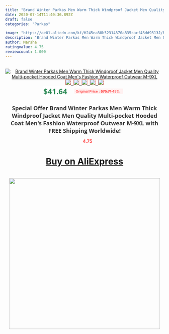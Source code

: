 ```yaml
---
title: "Brand Winter Parkas Men Warm Thick Windproof Jacket Men Quality Multi-pocket Hooded Coat Men's Fashion Waterproof Outwear  M-9XL"
date: 2020-07-14T11:40:36.892Z
draft: false
categories: "Parkas"

image: "https://ae01.alicdn.com/kf/H245ea30b52314370a835cacf43dd9313J/Brand-Winter-Parkas-Men-Warm-Thick-Windproof-Jacket-Men-Quality-Multi-pocket-Hooded-Coat-Men-s.jpg"
description: "Brand Winter Parkas Men Warm Thick Windproof Jacket Men Quality Multi-pocket Hooded Coat Men's Fashion Waterproof Outwear  M-9XL"
author: Marsha
ratingvalue: 4.75
reviewcount: 1.000
---
```

<br>
<div style="text-align: center;">
<a href="https://s.click.aliexpress.com/e/_9xlKfb" target="_blank" rel="nofollow noopener noreferrer"><img alt="Brand Winter Parkas Men Warm Thick Windproof Jacket Men Quality Multi-pocket Hooded Coat Men's Fashion Waterproof Outwear  M-9XL" class="magnifier-image" src="https://ae01.alicdn.com/kf/H245ea30b52314370a835cacf43dd9313J/Brand-Winter-Parkas-Men-Warm-Thick-Windproof-Jacket-Men-Quality-Multi-pocket-Hooded-Coat-Men-s.jpg_640x640.jpg">
<br>
<img style="border:1px solid salmon" src="https://ae01.alicdn.com/kf/H245ea30b52314370a835cacf43dd9313J/Brand-Winter-Parkas-Men-Warm-Thick-Windproof-Jacket-Men-Quality-Multi-pocket-Hooded-Coat-Men-s.jpg_120x120.jpg">&nbsp;&nbsp;<img style="border:1px solid salmon" src="https://ae01.alicdn.com/kf/H3610b32a679b431e8a0b53c015a6b302d/Brand-Winter-Parkas-Men-Warm-Thick-Windproof-Jacket-Men-Quality-Multi-pocket-Hooded-Coat-Men-s.jpg_120x120.jpg">&nbsp;&nbsp;<img style="border:1px solid salmon" src="https://ae01.alicdn.com/kf/H6d9bb0eb79a044f1a2999dfff187d695l/Brand-Winter-Parkas-Men-Warm-Thick-Windproof-Jacket-Men-Quality-Multi-pocket-Hooded-Coat-Men-s.jpg_120x120.jpg">&nbsp;&nbsp;<img style="border:1px solid salmon" src="https://ae01.alicdn.com/kf/Hd92a59525ec04a15acafa0bd62197733S/Brand-Winter-Parkas-Men-Warm-Thick-Windproof-Jacket-Men-Quality-Multi-pocket-Hooded-Coat-Men-s.jpg_120x120.jpg">&nbsp;&nbsp;<img style="border:1px solid salmon" src="https://ae01.alicdn.com/kf/Hde381a50d62a47ff85fb0d6a0e6b3991R/Brand-Winter-Parkas-Men-Warm-Thick-Windproof-Jacket-Men-Quality-Multi-pocket-Hooded-Coat-Men-s.jpg_120x120.jpg"></a></div><br0>
<div style="text-align: center;"><span style="background-color: white; border: 0px; box-sizing: border-box; color: seagreen; display: inline-block; font-family: &quot;open sans&quot; , &quot;arial&quot; , &quot;helvetica&quot; , sans-serif , &quot;heiti&quot;; font-size: 24px; font-stretch: inherit; font-weight: 700; line-height: inherit; margin: 0px 10px 0px 0px; padding: 0px; vertical-align: middle;">$41.64 </span>
<span style="background: rgb(255 , 241 , 241); border-radius: 3px; border: 0px; box-sizing: border-box; color: #ff4747; display: inline-block; font-family: inherit; font-size: 12px; font-stretch: inherit; font-style: inherit; font-variant: inherit; font-weight: 600; line-height: inherit; margin: 0px; padding: 2px 5px; transform: scale(0.9); vertical-align: middle;">Original Price : <b style="text-decoration: line-through;">$75.71 </b> 45%&nbsp;&nbsp;</span></div>
<h1 style="color: #333333; display: inline-block; font-family: &quot;open sans&quot; , &quot;arial&quot; , &quot;helvetica&quot; , sans-serif , &quot;heiti&quot;; font-size: 18px; font-stretch: inherit; font-weight: 700; text-align: center;">Special Offer Brand Winter Parkas Men Warm Thick Windproof Jacket Men Quality Multi-pocket Hooded Coat Men's Fashion Waterproof Outwear  M-9XL with FREE Shipping Worldwide!</h1>
<div style="color: #ff4747; text-align: center;">
<img src="https://4.bp.blogspot.com/-M0ZcTcb-5uY/XleCXlxnR4I/AAAAAAAAAEc/OrjgMkXV1oMQFaCRZj5HQwOCBcu3w1FegCPcBGAYYCw/s1600/star.png" style="height: 15px;">&nbsp;<b>4.75</b></div>
<div class="button_cont" align="center"><a class="buynow_a" href="https://s.click.aliexpress.com/e/_9xlKfb" target="_blank" rel="nofollow noopener noreferrer"><H1>Buy on AliExpress</H1></a></div><br>
<div class="separator" style="clear: both; text-align: center;">
<img src="https://lh3.googleusercontent.com/-pTy5HemUv9M/XlePHvY0dAI/AAAAAAAAAE4/0nX5iRUoIWY8eMW9Dpxeirr157OZliDIgCLcBGAsYHQ/s1600/badge.gif" width="480">
</div>
